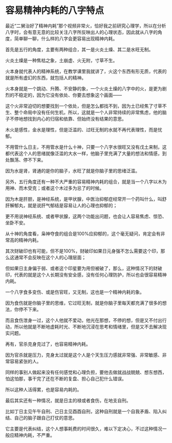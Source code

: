 # 容易精神内耗的八字特点

最近“二舅治好了精神内耗”那个视频非常火，恰好我之前研究心理学，所以在分析八字时，会有意无意的比较关注八字所反映出人的心理状态，因此就从八字的角度，简单聊一聊，什么样的八字会更容易出现精神内耗。

首先是五行的角度，主要有两种组合，其一是火炎土燥、其二是水旺无制。

火炎土燥是一种焦枯之象，土崩虚、火无附，寸草不生。

火本身就代表人的精神系统，在教学课里我就讲了，火这个东西有形无质，代表的就是所有虚幻的东西，就包括人的精神。

火本身就是一个跳动、升腾、不安静的象，一个火炎土燥的八字中的火，是更为剧烈的不稳定的，因为它没有依处、你要去想象这个画面——

这个火非常迫切的想要找到一个依处，但是怎么都找不到，因为土已经焦了寸草不生、整个命局中没有任何生机，所以，这就是一个人非常持续的非常焦虑，他的脑子不停地想找到内心的归宿和依靠、但始终没有结果的意思。

木火是感性，金水是理性，但是泛滥的、过旺无制的水就不再代表理性，而是忧郁。

不用管什么日主，不用管水是什么十神，只要一个八字水很旺又没有戊土来制，这都代表这个人的思绪就像泛滥的大水一样，他脑子里充满了大量的想法和情感，到处飘荡、停不下来。

因为水是肾，肾通的是你的脑子，水旺了就是你脑子里的思绪泛滥。

另外，五行角度还有一种不大严重的容易精神内耗的组合，就是当一个八字以木为用神、而木受克；或者这个木过多为忌了的时候。

因为木是肝胆，是神经系统，是甲状腺，中医治抑郁症经常开一个药叫什么，叫舒肝解郁丸，就是说肝气郁结是容易让人的心理也抑郁的；

更不用说神经系统、或者甲状腺，这两个功能出问题，也会让人容易焦虑、惊恐、坐卧不安。

从十神的角度看，枭神夺食的组合是100%应抑郁的，这个毫无疑问，肯定会有非常高的精神内耗。

其次财破印也有可能，但不是100%，财破印如果日元身强不怎么需要这个印，那么这通常不会反映在这个人的心理层面；

但如果日主身偏于弱、或者这个印星要为用但被破了，那么，这种情况下的财破印，代表的就是这个人长期没有安全感，没有任何心理防护，所以也会很容易精神内耗。

一个八字食多变伤、或是伤官旺，又无制，这也是一个精神内耗的象。

因为食伤就是你脑子里的思维，它过旺无制，就是你脑子里每天都充满了很多的想法，你停不下来。

而且食伤泄身一过，这个人他就不爱动，他光在那想，不停的想，但是又不付出行动，所以他就是不断地虚耗时光、不断地沉浸在思考和情绪里，但是又不去解决现实问题。

再有，官杀克身克过了，也容易精神内耗。

因为官杀就是压力，克身太过就是这个人是个天生压力感就非常强、非常敏感、非常容易紧张的人。

同样的事别人做起来没有任何感觉和心理负担，要他去做就战战兢兢、想东想西，怕这怕那，事干完了还在不断的复盘、担心自己犯什么错误。

所以这种人活得累，也是容易内耗的。

最后其实还有一种情况，就是日主的禄或者食伤，在地支自刑。

比如丁日主见午午自刑、己日主见酉酉自刑，这种自刑就是一个自我矛盾、陷入纠结、自己的脑子跟自己打仗的意思。

它主要是代表纠结，这个人想事耗费的时间很久，难以下定决心，不过这种情况一般应精神内耗，不严重。